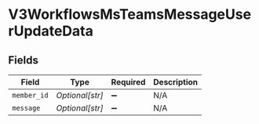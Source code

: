# V3WorkflowsMsTeamsMessageUserUpdateData


## Fields

| Field              | Type               | Required           | Description        |
| ------------------ | ------------------ | ------------------ | ------------------ |
| `member_id`        | *Optional[str]*    | :heavy_minus_sign: | N/A                |
| `message`          | *Optional[str]*    | :heavy_minus_sign: | N/A                |